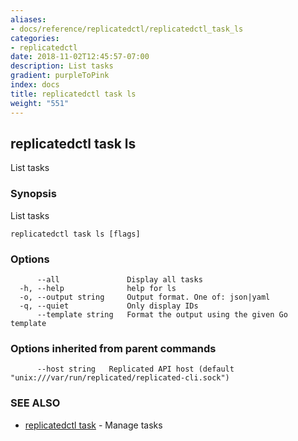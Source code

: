 ```yaml
---
aliases:
- docs/reference/replicatedctl/replicatedctl_task_ls
categories:
- replicatedctl
date: 2018-11-02T12:45:57-07:00
description: List tasks
gradient: purpleToPink
index: docs
title: replicatedctl task ls
weight: "551"
---
```


## replicatedctl task ls

List tasks

### Synopsis

List tasks

```
replicatedctl task ls [flags]
```

### Options

```
      --all               Display all tasks
  -h, --help              help for ls
  -o, --output string     Output format. One of: json|yaml
  -q, --quiet             Only display IDs
      --template string   Format the output using the given Go template
```

### Options inherited from parent commands

```
      --host string   Replicated API host (default "unix:///var/run/replicated/replicated-cli.sock")
```

### SEE ALSO

* [replicatedctl task](/api/replicatedctl/replicatedctl_task/)	 - Manage tasks

